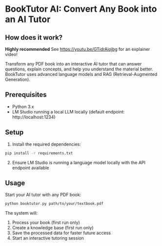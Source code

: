 # BookTutor AI: Convert Any Book into an AI Tutor

## How does it work?

**Highly recommended** See https://youtu.be/GTidrAiojbg for an explainer video!

Transform any PDF book into an interactive AI tutor that can answer questions, explain concepts, and help you understand the material better. BookTutor uses advanced language models and RAG (Retrieval-Augmented Generation).

## Prerequisites

- Python 3.x
- LM Studio running a local LLM locally (default endpoint: http://localhost:1234)

## Setup

1. Install the required dependencies:
```bash
pip install -r requirements.txt
```

2. Ensure LM Studio is running a language model locally with the API endpoint available

## Usage

Start your AI tutor with any PDF book:
```bash
python booktutor.py path/to/your/textbook.pdf
```

The system will:
1. Process your book (first run only)
2. Create a knowledge base (first run only)
3. Save the processed data for faster future access
4. Start an interactive tutoring session
